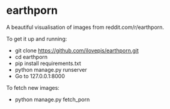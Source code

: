 earthporn
=========

A beautiful visualisation of images from reddit.com/r/earthporn.

To get it up and running:

  - git clone https://github.com/ilovepjs/earthporn.git
  - cd earthporn
  - pip install requirements.txt
  - python manage.py runserver
  - Go to 127.0.0.1:8000

To fetch new images:

  - python manage.py fetch_porn
